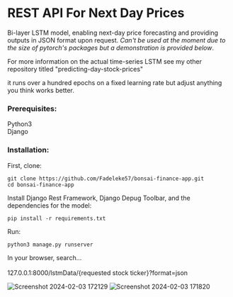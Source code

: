 # REST API For Next Day Prices
Bi-layer LSTM model, enabling next-day price forecasting and providing outputs in JSON format upon request. *Can't be used at the moment due to the size of pytorch's packages but a demonstration is provided below*. 

For more information on the actual time-series LSTM see my other repository titled "predicting-day-stock-prices"

it runs over a hundred epochs on a fixed learning rate but adjust anything you think works better.
### Prerequisites:
Python3<br>
Django<br>

### Installation:
First, clone:
```
git clone https://github.com/Fadeleke57/bonsai-finance-app.git
cd bonsai-finance-app
```

Install Django Rest Framework, Django Depug Toolbar, and the dependencies for the model:
```
pip install -r requirements.txt
```

Run:
```
python3 manage.py runserver
```
In your browser, search...<br><br>
127.0.0.1:8000/lstmData/{requested stock ticker}?format=json

![Screenshot 2024-02-03 172129](https://github.com/Fadeleke57/bonsai-finance-app/assets/110058327/7a914a7a-71ad-4cb4-b2d4-55bd6657e203)
![Screenshot 2024-02-03 171820](https://github.com/Fadeleke57/bonsai-finance-app/assets/110058327/6c2876a0-c8d7-440d-b284-169d643c69ef)


